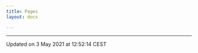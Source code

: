 ```yaml
---
title: Pages
layout: docs

---
```









-------------------------------

Updated on  3 May 2021 at 12:52:14 CEST
